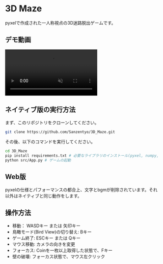 # 3D Maze
pyxelで作成された一人称視点の3D迷路脱出ゲームです。

## デモ動画
<div><video controls src="https://raw.githubusercontent.com/Sanzentyo/3D_Maze/refs/heads/main/3D_Maze_Demo.mp4" title="3D_Maze_Demo.mp4" muted="false"></video></div>

## ネイティブ版の実行方法
まず、このリポジトリをクローンしてください。
```sh
git clone https://github.com/Sanzentyo/3D_Maze.git
```
その後、以下のコマンドを実行してください。
```sh
cd 3D_Maze
pip install requirements.txt # 必要なライブラリのインストール(pyxel, numpy, pyxel-universal-fontがインストールされているなら不要)
python src/App.py # ゲームの起動
```

## Web版
pyxelの仕様とパフォーマンスの都合上、文字とbgmが削除されています。それ以外はネイティブと同じ動作をします。

## 操作方法
- 移動： WASDキー または 矢印キー
- 鳥瞰モード(Bird View)の切り替え: Bキー
- ゲーム終了: ESCキー または Qキー
- マウス移動: カメラの向きを変更
- フォーカス: Coinを一枚以上取得した状態で、Fキー
- 壁の破壊: フォーカス状態で、マウス左クリック